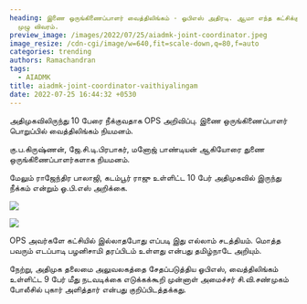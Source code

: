 ```yaml
---
heading: இணை ஒருங்கிணைப்பாளர் வைத்திலிங்கம் - ஓபிஎஸ் அதிரடி. ஆமா எந்த கட்சிக்கு?
  முழு விவரம்.
preview_image: /images/2022/07/25/aiadmk-joint-coordinator.jpeg
image_resize: /cdn-cgi/image/w=640,fit=scale-down,q=80,f=auto
categories: trending
authors: Ramachandran
tags:
  - AIADMK
title: aiadmk-joint-coordinator-vaithiyalingam
date: 2022-07-25 16:44:32 +0530
---
```

அதிமுகவிலிருந்து 10 பேரை நீக்குவதாக OPS அறிவிப்பு. இணை ஒருங்கிணைப்பாளர் பொறுப்பில் வைத்திலிங்கம் நியமனம்.

கு.ப.கிருஷ்ணன், ஜே.சி.டி.பிரபாகர், மனோஜ் பாண்டியன் ஆகியோரை துணை ஒருங்கிணைப்பாளர்களாக நியமனம்.

மேலும் ராஜேந்திர பாலாஜி, கடம்பூர் ராஜு உள்ளிட்ட 10 பேர் அதிமுகவில் இருந்து நீக்கம் என்றும் ஓ.பி.எஸ் அறிக்கை.

![](/images/2022/07/25/ops-announcement-updates-png.jpeg)

![](/images/2022/07/25/ops-announcement-updates-1-png.jpeg)

OPS அவர்களே கட்சியில் இல்லாதபோது எப்படி இது எல்லாம் சடத்தியம். மொத்த பவரும் எடப்பாடி பழனிசாமி  தரப்பிடம் உள்ளது என்பது தமிழ்நாடே அறியும்.

நேற்று, அதிமுக தலைமை அலுவலகத்தை சேதப்படுத்திய ஓபிஎஸ், வைத்திலிங்கம் உள்ளிட்ட 9 பேர் மீது நடவடிக்கை எடுக்கக்கூறி முன்னாள் அமைச்சர் சி.வி.சண்முகம் போலீசில் புகார் அளித்தார் என்பது குறிப்பிடத்தக்கது.